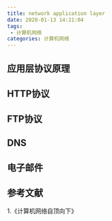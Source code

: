 ```yaml
---
title: network application layer
date: 2020-01-13 14:21:04
tags:
 - 计算机网络
categories: 计算机网络
---
```


## 应用层协议原理

## HTTP协议

## FTP协议

## DNS

## 电子邮件

## 参考文献
1.《计算机网络自顶向下》
